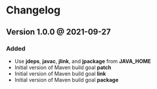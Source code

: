 # Changelog

## Version 1.0.0 @ 2021-09-27

### Added

* Use **jdeps**, **javac**, **jlink**, and **jpackage** from **JAVA_HOME**
* Initial version of Maven build goal **patch**
* Initial version of Maven build goal **link**
* Initial version of Maven build goal **package**